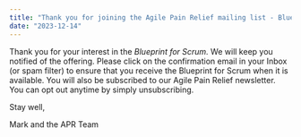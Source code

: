 ```yaml
---
title: "Thank you for joining the Agile Pain Relief mailing list - Blueprint for Scrum offer"
date: "2023-12-14"
---
```


Thank you for your interest in the _Blueprint for Scrum._ We will keep you notified of the offering. Please click on the confirmation email in your Inbox (or spam filter) to ensure that you receive the Blueprint for Scrum when it is available. You will also be subscribed to our Agile Pain Relief newsletter. You can opt out anytime by simply unsubscribing.

Stay well,

Mark and the APR Team
